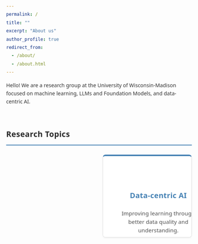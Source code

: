 ```yaml
---
permalink: /
title: ""
excerpt: "About us"
author_profile: true
redirect_from:
  - /about/
  - /about.html
---
```


<!-- Background network image that follows scroll but doesn't affect layout -->
<div class="network-background"></div>

<div style="margin-bottom: 15px;">
  <p>Hello! We are a research group at the University of Wisconsin-Madison focused on machine learning, LLMs and Foundation Models, and data-centric AI.</p>
</div>

<h2 style="margin-top: 20px; margin-bottom: 15px; border-bottom: 2px solid #4682B4; padding-bottom: 5px; font-weight: 700; letter-spacing: 0.5px;">Research Topics</h2>

<div class="research-topics-grid">
  <!-- Card 1: Data-centric AI -->
  <a href="https://sprocketlab.github.io/publications/" class="research-topic-link">
    <div class="research-topic-card">
      <!-- This is the text content that shows by default -->
      <div class="card-text-content">
        <h3>Data-centric AI</h3>
        <p>Improving learning through better data quality and understanding.</p>
      </div>
      
      <!-- This is the image content that shows on hover -->
      <div class="card-image-content">
        <div class="research-topic-image">
          <img src="/images/research_illustration/datacentric.png" alt="Data-centric AI" onerror="this.src='/images/research_illustration/datacentric.png'">
        </div>
        <h3>Data-centric AI</h3>
      </div>
    </div>
  </a>
  
  <!-- Card 2: Data- and Compute-Efficient Learning -->
  <a href="https://sprocketlab.github.io/publications/" class="research-topic-link">
    <div class="research-topic-card">
      <!-- This is the text content that shows by default -->
      <div class="card-text-content">
        <h3>Data- and Compute-Efficient Learning</h3>
        <p>Building models that require less data and computational resources.</p>
      </div>
      
      <!-- This is the image content that shows on hover -->
      <div class="card-image-content">
        <div class="research-topic-image">
          <img src="/images/research_illustration/efficient-learning.png" alt="Data- and Compute-Efficient Learning" onerror="this.src='/images/research_illustration/efficient-learning.png'">
        </div>
        <h3>Data- and Compute-Efficient Learning</h3>
      </div>
    </div>
  </a>

  <!-- Card 3: Foundation Models -->
  <a href="https://sprocketlab.github.io/publications/" class="research-topic-link">
    <div class="research-topic-card">
      <!-- This is the text content that shows by default -->
      <div class="card-text-content">
        <h3>Foundation Models</h3>
        <p>Foundation models and their applications to scientific problems.</p>
      </div>
      
      <!-- This is the image content that shows on hover -->
      <div class="card-image-content">
        <div class="research-topic-image">
          <img src="/images/research_illustration/foundation-models.png" alt="Foundation Models" onerror="this.src='/images/research_illustration/foundation-models.png'">
        </div>
        <h3>Foundation Models</h3>
      </div>
    </div>
  </a>
  
  <!-- Card 4: Weak Supervision -->
  <a href="https://sprocketlab.github.io/publications/" class="research-topic-link">
    <div class="research-topic-card">
      <!-- This is the text content that shows by default -->
      <div class="card-text-content">
        <h3>Weak Supervision</h3>
        <p>Learning with limited or noisy supervision.</p>
      </div>
      
      <!-- This is the image content that shows on hover -->
      <div class="card-image-content">
        <div class="research-topic-image">
          <img src="/images/research_illustration/weak-supervision.png" alt="Weak Supervision" onerror="this.src='/images/research_illustration/weak-supervision.png'">
        </div>
        <h3>Weak Supervision</h3>
      </div>
    </div>
  </a>
</div>

<h2 style="margin-top: 20px; margin-bottom: 15px; border-bottom: 2px solid #4682B4; padding-bottom: 5px; font-weight: 700; letter-spacing: 0.5px;">News</h2>

<div style="margin-bottom: 15px; background-color: #f8f9fa; padding: 15px; border-radius: 5px;">
  <h3 style="color: #4682B4; margin-bottom: 8px; font-size: 1.2em; margin-top: 0; font-weight: 600;">February 2025</h3>
  <p style="font-weight: 600; margin-bottom: 5px;">New papers accepted to start the year!</p>
  <ul style="padding-left: 20px; margin-top: 5px; margin-bottom: 0;">
    <li style="margin-bottom: 5px;">ICLR 2025: Changho and John explain how <a href="https://arxiv.org/pdf/2412.03881?" target="_blank">weak-to-strong generalization works</a>—and how to do more of it!</li>
    <li style="margin-bottom: 5px;">NAACL 2025: Jane, Dyah, and Changho introduced an ultra-efficient way to personalize language models.</li>
  </ul>
</div>

<div style="margin-bottom: 15px; background-color: #f8f9fa; padding: 15px; border-radius: 5px;">
  <h3 style="color: #4682B4; margin-bottom: 8px; font-size: 1.2em; margin-top: 0; font-weight: 600;">December 2024</h3>
  <p style="font-weight: 600; margin-bottom: 5px;">Four new papers accepted at NeurIPS 2024!</p>
  <ul style="padding-left: 20px; margin-top: 5px; margin-bottom: 0;">
    <li style="margin-bottom: 5px;">Brian, Cathy, and Vaishnavi show how to get rid of the LLM in LLM-based annotation. How? <a href="https://arxiv.org/pdf/2407.11004" target="_blank">Distill LLMs into programs</a> (spotlight)!</li>
    <li style="margin-bottom: 5px;">Harit gets a huge boost in auto-labeling by <a href="https://arxiv.org/pdf/2404.16188" target="_blank">learning confidence functions</a>.</li>
    <li style="margin-bottom: 5px;">Changho, Jitian, and Sonia show how to <a href="https://arxiv.org/pdf/2404.08461" target="_blank">adjust zero-shot model predictions quickly and easily</a></li>
    <li style="margin-bottom: 0;">Chris and Jack introduce a new benchmark showcasing <a href="https://arxiv.org/pdf/2501.07727" target="_blank">how valuable weak supervision can be</a></li>
  </ul>
</div>

<h2 style="margin-top: 20px; margin-bottom: 15px; border-bottom: 2px solid #4682B4; padding-bottom: 5px; font-weight: 700; letter-spacing: 0.5px;">How to Join</h2>

<p>Interested in joining our lab as a UW-Madison undergraduate? Please complete our <a href="https://forms.gle/8dxCSvtiBYdB3EGDA" style="font-weight: bold; color: #4682B4;">application form</a>. We'll contact promising candidates directly when opportunities align with your background and interests.</p>

<style>
/* Network background styling - extremely minimal impact */
.network-background {
  position: fixed;
  top: 0;
  right: 0;
  width: 35%;
  height: 100%;
  background-image: url('/images/nn_side.png'); /* Update this path to your network image */
  background-size: contain;
  background-repeat: no-repeat;
  background-position: right top;
  z-index: -1;
  opacity: 0.08; /* Very low opacity */
  pointer-events: none; /* Makes the div non-interactive */
}

/* Improved typography for the entire page */
body {
  font-family: system-ui, -apple-system, BlinkMacSystemFont, "Segoe UI", Roboto, Helvetica, Arial, sans-serif;
  line-height: 1.6;
  color: #333;
}

p {
  margin-bottom: 1.2em;
  line-height: 1.6;
}

h2 {
  font-family: system-ui, -apple-system, BlinkMacSystemFont, "Segoe UI", Roboto, Helvetica, Arial, sans-serif;
  font-weight: 700;
  color: #2a2a2a;
  margin-top: 60px !important; /* Increase this value to add more space (was 20px) */
  margin-bottom: 25px !important; /* Slightly increased from 15px */
  padding-bottom: 12px !important; /* Increase from 5px to 12px */
}

h3 {
  font-family: system-ui, -apple-system, BlinkMacSystemFont, "Segoe UI", Roboto, Helvetica, Arial, sans-serif;
  font-weight: 600;
  color: #333;
}

/* Grid layout */
.research-topics-grid {
  display: grid;
  grid-template-columns: repeat(2, 1fr);
  gap: 20px;
  margin: 15px 0;
}

/* Styling for the entire clickable card */
.research-topic-link {
  text-decoration: none;
  color: inherit;
  display: block;
  cursor: pointer;
}

/* Card styling */
.research-topic-card {
  border: 1px solid #ddd;
  border-top: 4px solid #4682B4; /* Added blue top border */
  border-radius: 8px;
  overflow: hidden;
  transition: all 0.3s ease;
  position: relative;
  height: 220px;
  box-shadow: 0 2px 4px rgba(0,0,0,0.05);
  cursor: pointer;
  background-color: white; /* Ensures cards are solid against any background */
}

/* Enhanced hover effects */
.research-topic-card:hover {
  transform: translateY(-5px);
  box-shadow: 0 8px 16px rgba(0,0,0,0.1);
  border-color: #bbb;
}

/* TEXT CONTENT - visible by default */
.card-text-content {
  position: absolute;
  top: 0;
  left: 0;
  width: 100%;
  height: 100%;
  display: flex;
  flex-direction: column;
  justify-content: center;
  align-items: center;
  padding: 30px;
  background: white;
  transition: all 0.3s ease;
  z-index: 2;
  text-align: center;
}

.card-text-content h3 {
  margin-bottom: 16px;
  font-weight: 600;
  letter-spacing: 0.3px;
  font-size: 1.25rem;
  color: #4682B4;
}

.card-text-content p {
  margin: 5px 0;
  color: #555;
  line-height: 1.5;
  font-size: 0.95rem;
}

/* View Research button styling */
.view-research-button {
  display: inline-flex;
  align-items: center;
  color: #4682B4;
  font-size: 0.95rem;
  font-weight: 500;
  margin-top: 15px;
  padding: 6px 16px;
  border-radius: 4px;
  border: 1px solid #4682B4;
  transition: all 0.2s ease;
  cursor: pointer;
}

.view-research-button svg {
  margin-left: 6px;
  transition: transform 0.2s ease;
}

.research-topic-card:hover .view-research-button {
  background-color: #4682B4;
  color: white;
}

.research-topic-card:hover .view-research-button svg {
  transform: translateX(3px);
}

/* IMAGE CONTENT - hidden by default, shown on hover */
.card-image-content {
  position: absolute;
  top: 0;
  left: 0;
  width: 100%;
  height: 100%;
  opacity: 0;
  transition: all 0.3s ease;
  z-index: 1;
}

/* The hover effect to swap visibility */
.research-topic-card:hover .card-text-content {
  opacity: 0;
}

.research-topic-card:hover .card-image-content {
  opacity: 1;
}

/* Image styling */
.research-topic-image {
  height: 170px;
  overflow: hidden;
}

.research-topic-image img {
  width: 100%;
  height: 100%;
  object-fit: contain;
  object-position: center;
}

/* Title styling on the image card */
.card-image-content h3 {
  padding: 12px;
  margin: 0;
  text-align: center;
  background: white;
  font-weight: 600;
  letter-spacing: 0.3px;
  color: #4682B4;
}

/* Add a subtle indicator on the image view too */
.card-image-content::after {
  content: "Click to explore";
  position: absolute;
  bottom: 50px;
  right: 15px;
  background-color: rgba(255, 255, 255, 0.9);
  border-radius: 20px;
  padding: 5px 12px;
  font-size: 0.8rem;
  color: #555;
  border: 1px solid #eee;
}

/* Enhanced link styling throughout the page */
a {
  color: #4682B4;
  text-decoration: none;
  transition: all 0.2s ease;
}

a:hover {
  color: #2a5a8a;
}

/* News cards with solid background */
div[style*="background-color: #f8f9fa"] {
  background-color: #f8f9fa !important; /* Ensure solid background */
}

/* Responsive adjustments */
@media (max-width: 900px) {
  .research-topics-grid {
    grid-template-columns: repeat(2, 1fr);
  }
}

@media (max-width: 600px) {
  .research-topics-grid {
    grid-template-columns: 1fr;
  }
  
  .research-topic-card {
    height: 200px;
  }
  
  .network-background {
    display: none; /* Hide on very small screens */
  }
}

/* List items in news section */
div[style*="background-color: #f8f9fa"] li {
  font-size: 0.8rem !important; /* Adjust as needed */
  margin-bottom: 8px !important; /* Add more spacing between list items */
  line-height: 1.5 !important;
}

</style>